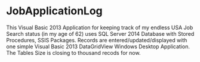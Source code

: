 # JobApplicationLog
This Visual Basic 2013 Application for keeping track of my endless USA Job Search status (in my age of 62) uses SQL Server 2014 Database with Stored Procedures, SSIS Packages. 
Records are entered/updated/displayed with one simple Visual Basic 2013 DataGridView
Windows Desktop Application.
The Tables Size is closing to thousand recods for now.



